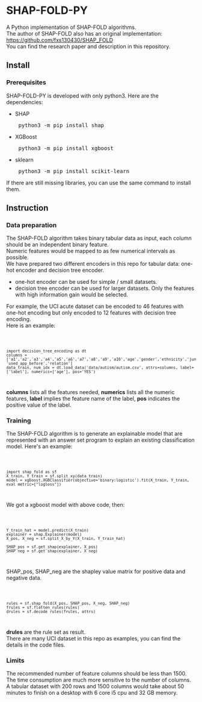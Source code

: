 # SHAP-FOLD-PY
A Python implementation of SHAP-FOLD algorithms.\
The author of SHAP-FOLD also has an original implementation: \
https://github.com/fxs130430/SHAP_FOLD \
You can find the research paper and description in this repository.
<!--A novel contribution in this Python implementation is that the High Utility Itemset Mining has been built with Beam search and some optimization, which provides a decent performance for HUIM.--> 

## Install
### Prerequisites
SHAP-FOLD-PY is developed with only python3. Here are the dependencies:
* SHAP <pre> python3 -m pip install shap </pre>
* XGBoost <pre> python3 -m pip install xgboost </pre>
* sklearn <pre> python3 -m pip install scikit-learn </pre>

If there are still missing libraries, you can use the same command to install them.

## Instruction
### Data preparation
The SHAP-FOLD algorithm takes binary tabular data as input, each column should be an independent binary feature. \
Numeric features would be mapped to as few numerical intervals as possible. \
We have prepared two different encoders in this repo for tabular data: one-hot encoder and decision tree encoder. 
+ one-hot encoder can be used for simple / small datasets.
+ decision tree encoder can be used for larger datasets. Only the features with high information gain would be selected.
   
For example, the UCI acute dataset can be encoded to 46 features with one-hot encoding but only encoded to 12 features with decision tree encoding.\
Here is an example:

<code>

    import decision_tree_encoding as dt
    columns = ['a1','a2','a3','a4','a5','a6','a7','a8','a9','a10','age','gender','ethnicity','jundice','autism', 'used_app_before','relation']
    data_train, num_idx = dt.load_data('data/autism/autism.csv', attrs=columns, label=['label'], numerics=['age'], pos='YES')
</code>

**columns** lists all the features needed, **numerics** lists all the numeric features, **label** implies the feature name of the label, **pos** indicates the positive value of the label.

### Training
The SHAP-FOLD algorithm is to generate an explainable model that are represented with an answer set program to explain an existing classification model. Here's an example:

<code>

    import shap_fold as sf 
    X_train, Y_train = sf.split_xy(data_train)
    model = xgboost.XGBClassifier(objective='binary:logistic').fit(X_train, Y_train, eval_metric=["logloss"])
</code>

We got a xgboost model with above code, then: 

<code>

    Y_train_hat = model.predict(X_train)
    explainer = shap.Explainer(model)
    X_pos, X_neg = sf.split_X_by_Y(X_train, Y_train_hat)

    SHAP_pos = sf.get_shap(explainer, X_pos)
    SHAP_neg = sf.get_shap(explainer, X_neg)
</code>

SHAP_pos, SHAP_neg are the shapley value matrix for positive data and negative data.

<code>

    rules = sf.shap_fold(X_pos, SHAP_pos, X_neg, SHAP_neg)
    frules = sf.flatten_rules(rules)
    drules = sf.decode_rules(frules, attrs)
</code>

**drules** are the rule set as result. \
There are many UCI dataset in this repo as examples, you can find the details in the code files.

### Limits

The recommended number of feature columns should be less than 1500. The time consumption are much more sensitive to the number of columns. \
A tabular dataset with 200 rows and 1500 columns would take about 50 minutes to finish on a desktop with 6 core i5 cpu and 32 GB memory.
<!--
### FOLD-R

SHAP-FOLD has some limitations on scalability. Computational work load would increase while the number of rows or columns increased, especially on columns. \
In this scenario, FOLD-R can be used instead. But, the SHAP-FOLD is still better on standard metrics and explainability.\
The FOLD-R algorithm can be applied on the original tabular data file without encoding. The usage is similar to the above process, the details is in the foldr.py.
--> 
